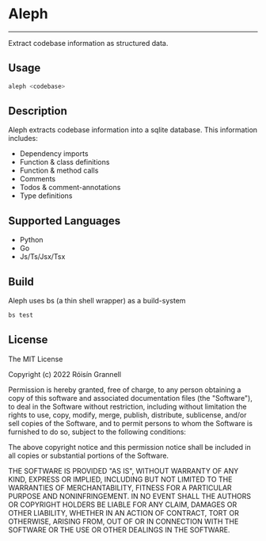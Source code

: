 
# Aleph
---

Extract codebase information as structured data.

## Usage

```bash
aleph <codebase>
```

## Description

Aleph extracts codebase information into a sqlite database. This information includes:

- Dependency imports
- Function & class definitions
- Function & method calls
- Comments
- Todos & comment-annotations
- Type definitions

## Supported Languages

- Python
- Go
- Js/Ts/Jsx/Tsx

## Build

Aleph uses bs (a thin shell wrapper) as a build-system

```bash
bs test
```

## License

The MIT License

Copyright (c) 2022 Róisín Grannell

Permission is hereby granted, free of charge, to any person obtaining a copy of this software and associated documentation files (the "Software"), to deal in the Software without restriction, including without limitation the rights to use, copy, modify, merge, publish, distribute, sublicense, and/or sell copies of the Software, and to permit persons to whom the Software is furnished to do so, subject to the following conditions:

The above copyright notice and this permission notice shall be included in all copies or substantial portions of the Software.

THE SOFTWARE IS PROVIDED "AS IS", WITHOUT WARRANTY OF ANY KIND, EXPRESS OR IMPLIED, INCLUDING BUT NOT LIMITED TO THE WARRANTIES OF MERCHANTABILITY, FITNESS FOR A PARTICULAR PURPOSE AND NONINFRINGEMENT. IN NO EVENT SHALL THE AUTHORS OR COPYRIGHT HOLDERS BE LIABLE FOR ANY CLAIM, DAMAGES OR OTHER LIABILITY, WHETHER IN AN ACTION OF CONTRACT, TORT OR OTHERWISE, ARISING FROM, OUT OF OR IN CONNECTION WITH THE SOFTWARE OR THE USE OR OTHER DEALINGS IN THE SOFTWARE.

